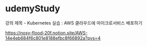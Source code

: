 # udemyStudy

강의 제목 - Kubernetes 실습 : AWS 클라우드에 마이크로서비스 배포하기

https://nosy-flood-20f.notion.site/AWS-14e4eb684f6c801e8188efbc8f66892a?pvs=4
